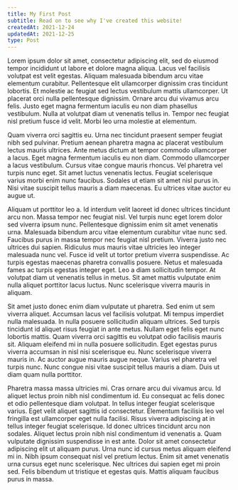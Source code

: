 ```yaml
---
title: My First Post
subtitle: Read on to see why I've created this website!
createdAt: 2021-12-24
updatedAt: 2021-12-25
type: Post
---
```


Lorem ipsum dolor sit amet, consectetur adipiscing elit, sed do eiusmod tempor incididunt ut labore et dolore magna aliqua. Lacus vel facilisis volutpat est velit egestas. Aliquam malesuada bibendum arcu vitae elementum curabitur. Pellentesque elit ullamcorper dignissim cras tincidunt lobortis. Et molestie ac feugiat sed lectus vestibulum mattis ullamcorper. Ut placerat orci nulla pellentesque dignissim. Ornare arcu dui vivamus arcu felis. Justo eget magna fermentum iaculis eu non diam phasellus vestibulum. Nulla at volutpat diam ut venenatis tellus in. Tempor nec feugiat nisl pretium fusce id velit. Morbi leo urna molestie at elementum.

Quam viverra orci sagittis eu. Urna nec tincidunt praesent semper feugiat nibh sed pulvinar. Pretium aenean pharetra magna ac placerat vestibulum lectus mauris ultrices. Ante metus dictum at tempor commodo ullamcorper a lacus. Eget magna fermentum iaculis eu non diam. Commodo ullamcorper a lacus vestibulum. Cursus vitae congue mauris rhoncus. Vel pharetra vel turpis nunc eget. Sit amet luctus venenatis lectus. Feugiat scelerisque varius morbi enim nunc faucibus. Sodales ut etiam sit amet nisl purus in. Nisi vitae suscipit tellus mauris a diam maecenas. Eu ultrices vitae auctor eu augue ut.

Aliquam ut porttitor leo a. Id interdum velit laoreet id donec ultrices tincidunt arcu non. Massa tempor nec feugiat nisl. Vel turpis nunc eget lorem dolor sed viverra ipsum nunc. Pellentesque dignissim enim sit amet venenatis urna. Malesuada bibendum arcu vitae elementum curabitur vitae nunc sed. Faucibus purus in massa tempor nec feugiat nisl pretium. Viverra justo nec ultrices dui sapien. Ridiculus mus mauris vitae ultricies leo integer malesuada nunc vel. Fusce id velit ut tortor pretium viverra suspendisse. Ac turpis egestas maecenas pharetra convallis posuere. Netus et malesuada fames ac turpis egestas integer eget. Leo a diam sollicitudin tempor. At volutpat diam ut venenatis tellus in metus. Sit amet mattis vulputate enim nulla aliquet porttitor lacus luctus. Nunc scelerisque viverra mauris in aliquam.

Sit amet justo donec enim diam vulputate ut pharetra. Sed enim ut sem viverra aliquet. Accumsan lacus vel facilisis volutpat. Mi tempus imperdiet nulla malesuada. In nulla posuere sollicitudin aliquam ultrices. Sed turpis tincidunt id aliquet risus feugiat in ante metus. Nullam eget felis eget nunc lobortis mattis. Quam viverra orci sagittis eu volutpat odio facilisis mauris sit. Aliquam eleifend mi in nulla posuere sollicitudin. Eget egestas purus viverra accumsan in nisl nisi scelerisque eu. Nunc scelerisque viverra mauris in. Ac auctor augue mauris augue neque. Varius vel pharetra vel turpis nunc. Nunc congue nisi vitae suscipit tellus mauris a diam. Duis ut diam quam nulla porttitor.

Pharetra massa massa ultricies mi. Cras ornare arcu dui vivamus arcu. Id aliquet lectus proin nibh nisl condimentum id. Eu consequat ac felis donec et odio pellentesque diam volutpat. In tellus integer feugiat scelerisque varius. Eget velit aliquet sagittis id consectetur. Elementum facilisis leo vel fringilla est ullamcorper eget nulla facilisi. Risus viverra adipiscing at in tellus integer feugiat scelerisque. Id donec ultrices tincidunt arcu non sodales. Aliquet lectus proin nibh nisl condimentum id venenatis a. Quam vulputate dignissim suspendisse in est ante. Dolor sit amet consectetur adipiscing elit ut aliquam purus. Urna nunc id cursus metus aliquam eleifend mi in. Nibh ipsum consequat nisl vel pretium lectus. Enim sit amet venenatis urna cursus eget nunc scelerisque. Nec ultrices dui sapien eget mi proin sed. Felis bibendum ut tristique et egestas quis. Mattis aliquam faucibus purus in massa.
